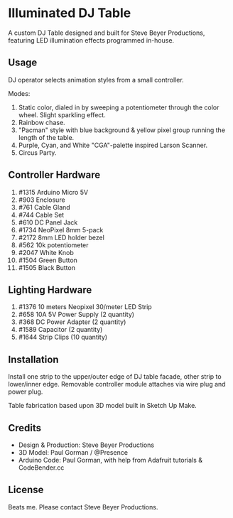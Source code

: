 # Illuminated DJ Table

A custom DJ Table designed and built for Steve Beyer Productions, featuring LED illumination effects programmed in-house.

## Usage

DJ operator selects animation styles from a small controller.

Modes:
1. Static color, dialed in by sweeping a potentiometer through the color wheel. Slight sparkling effect.
2. Rainbow chase.
3. "Pacman" style with blue background & yellow pixel group running the length of the table.
4. Purple, Cyan, and White "CGA"-palette inspired Larson Scanner.
5. Circus Party.

## Controller Hardware

1. #1315 Arduino Micro 5V
2. #903  Enclosure
3. #761  Cable Gland
4. #744  Cable Set
5. #610  DC Panel Jack
6. #1734 NeoPixel 8mm 5-pack
7. #2172 8mm LED holder bezel
8. #562  10k potentiometer
9. #2047 White Knob
10. #1504 Green Button
11. #1505 Black Button

## Lighting Hardware

1. #1376 10 meters Neopixel 30/meter LED Strip
2. #658  10A 5V Power Supply (2 quantity)
3. #368  DC Power Adapter (2 quantity)
4. #1589 Capacitor (2 quantity)
5. #1644 Strip Clips (10 quantity)

## Installation

Install one strip to the upper/outer edge of DJ table facade, other strip to lower/inner edge. Removable controller module attaches via wire plug and power plug. 

Table fabrication based upon 3D model built in Sketch Up Make.

## Credits

* Design & Production: Steve Beyer Productions
* 3D Model: Paul Gorman / @Presence
* Arduino Code: Paul Gorman, with help from Adafruit tutorials & CodeBender.cc 

## License

Beats me. Please contact Steve Beyer Productions.


